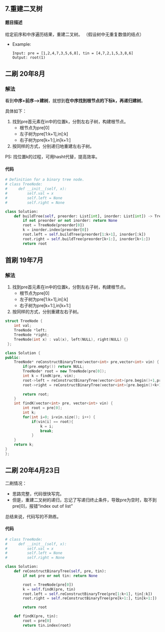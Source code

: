 ## 7.重建二叉树
#### 题目描述
给定前序和中序遍历结果，重建二叉树。
（假设树中无重复数值的结点）
- Example:
    ```
    Input: pre = [1,2,4,7,3,5,6,8], tin = [4,7,2,1,5,3,8,6]
    Output: root(1)
    ```  

## 二刷 20年8月
### 解法
看到**中序+前序-->建树**，就想到**在中序找到根节点的下标k，再递归建树**。  

具体如下：  
1. 找到pre首元素在in中的位置k，分割左右子树，构建根节点。
   - 根节点为pre[0]
   - 左子树为pre[1:k+1],in[:k]
   - 右子树为pre[k+1:],in[k+1:]  
2. 按同样的方式，分别递归地重建左右子树。  

PS: 找位置k的过程，可用hasht代替，提高效率。
   
#### 代码
```python
# Definition for a binary tree node.
# class TreeNode:
#     def __init__(self, x):
#         self.val = x
#         self.left = None
#         self.right = None

class Solution:
    def buildTree(self, preorder: List[int], inorder: List[int]) -> TreeNode:
        if not preorder or not inorder: return None
        root = TreeNode(preorder[0])
        k = inorder.index(preorder[0])
        root.left = self.buildTree(preorder[1:k+1], inorder[:k])
        root.right = self.buildTree(preorder[k+1:], inorder[k+1:])
        return root
```


## 首刷 19年7月
### 解法
1. 找到pre首元素在in中的位置k，分割左右子树，构建根节点。
   - 根节点为pre[0]
   - 左子树为pre[1:k+1],in[:k]
   - 右子树为pre[k+1:],in[k+1:]  
2. 按同样的方式，分别重建左右子树。

```cpp
struct TreeNode {
    int val;
    TreeNode *left;
    TreeNode *right;
    TreeNode(int x) : val(x), left(NULL), right(NULL) {}
 };

class Solution {
public:
    TreeNode* reConstructBinaryTree(vector<int> pre,vector<int> vin) {
        if(pre.empty()) return NULL;
        TreeNode* root = new TreeNode(pre[0]);
        int k = findK(pre, vin);
        root->left = reConstructBinaryTree(vector<int>(pre.begin()+1,pre.begin()+k+1), vector<int>(vin.begin(),vin.begin()+k));
        root->right = reConstructBinaryTree(vector<int>(pre.begin()+k+1,pre.end()), vector<int>(vin.begin()+k+1,vin.end()));
        
        return root;
    }
    int findK(vector<int> pre, vector<int> vin) {
        int root = pre[0];
        int k;
        for(int i=0; i<vin.size(); i++) {
            if(vin[i] == root){
                k = i;
                break;
            }
    }
    return k;
}
};
```

## 二刷 20年4月23日
二刷情况：  
- 思路完整，代码很快写完。  
- 但是，重建二叉树的递归，忘记了写递归终止条件，导致pre为空时，取不到pre[0]，报错“index out of list”  

总结来说，代码写的不熟练。  

#### 代码
```python
# class TreeNode:
#     def __init__(self, x):
#         self.val = x
#         self.left = None
#         self.right = None

class Solution:
    def reConstructBinaryTree(self, pre, tin):
        if not pre or not tin: return None

        root = TreeNode(pre[0])
        k = self.findK(pre, tin)
        root.left = self.reConstructBinaryTree(pre[1:k+1], tin[:k])
        root.right = self.reConstructBinaryTree(pre[k+1:], tin[k+1:])

        return root

    def findK(pre, tin):
        root = pre[0]
        return tin.index(root)
```
